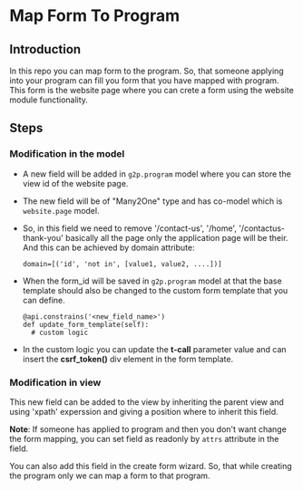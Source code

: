 # Map Form To Program

## Introduction

In this repo you can map form to the program. So, that someone applying into your program can fill you form
that you have mapped with program. This form is the website page where you can crete a form using the website
module functionality.

## Steps

### Modification in the model

- A new field will be added in `g2p.program` model where you can store the view id of the website page.
- The new field will be of "Many2One" type and has co-model which is `website.page` model.
- So, in this field we need to remove '/contact-us', '/home', '/contactus-thank-you' basically all the page
  only the application page will be their. And this can be achieved by domain attribute:

      domain=[('id', 'not in', [value1, value2, ....])]

- When the form_id will be saved in `g2p.program` model at that the base template should also be changed to
  the custom form template that you can define.

      @api.constrains('<new_field_name>')
      def update_form_template(self):
        # custom logic

- In the custom logic you can update the **t-call** parameter value and can insert the **csrf_token()** div
  element in the form template.

### Modification in view

This new field can be added to the view by inheriting the parent view and using 'xpath' experssion and giving
a position where to inherit this field.

**Note**: If someone has applied to program and then you don't want change the form mapping, you can set field
as readonly by `attrs` attribute in the field.

You can also add this field in the create form wizard. So, that while creating the program only we can map a
form to that program.
